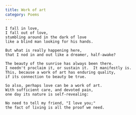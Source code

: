 ```yaml
---
title: Work of art
category: Poems
---
```


    I fall in love,
    I fall out of love,
    stumbling around in the dark of love
    like a blind man looking for his hands.

    But what is really happening here,
    that I nod in and out like a dreamer, half-awake?

    The beauty of the sunrise has always been there.
    I needn't proclaim it, or sustain it.  It manifestly is.
    This, because a work of art has enduring quality,
    if its connection to beauty be true.

    So also, perhaps love can be a work of art.
    With sufficient care, and devoted pain,
    one day its nature is self-revealing:

    No need to tell my friend, "I love you;"
    the fact of living is all the proof we need.


